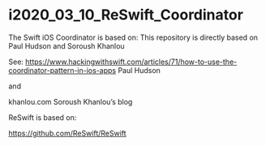 # i2020_03_10_ReSwift_Coordinator

The Swift iOS Coordinator is based on:
This repository is directly based on Paul Hudson and Soroush Khanlou

See: https://www.hackingwithswift.com/articles/71/how-to-use-the-coordinator-pattern-in-ios-apps Paul Hudson

and

khanlou.com Soroush Khanlou’s blog


ReSwift is based on:

 https://github.com/ReSwift/ReSwift 

